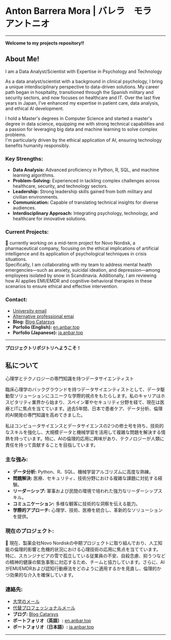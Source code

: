 # Anton Barrera Mora | バレラ　モラ　アントニオ
---
**Welcome to my projects repository!!**

## About Me! 
I am a Data Analyst/Scientist with Expertise in Psychology and Technology

As a data analyst/scientist with a background in clinical psychology, I bring a unique interdisciplinary perspective to data-driven solutions. My career path began in hospitality, transitioned through the Spanish military and security sectors, and now focuses on healthcare and IT. Over the last five years in Japan, I’ve enhanced my expertise in patient care, data analysis, and ethical AI development.

I hold a Master's degrees in Computer Science and started a master's degree in data science, equipping me with strong technical capabilities and a passion for leveraging big data and machine learning to solve complex problems.  
I'm particularly driven by the ethical application of AI, ensuring technology benefits humanity responsibly.

### Key Strengths:

- **Data Analysis:** Advanced proficiency in Python, R, SQL, and machine learning algorithms.
- **Problem-Solving:** Experienced in tackling complex challenges across healthcare, security, and technology sectors.
- **Leadership:** Strong leadership skills gained from both military and civilian environments.
- **Communication:** Capable of translating technical insights for diverse audiences.
- **Interdisciplinary Approach:** Integrating psychology, technology, and healthcare for innovative solutions.

### Current Projects:
🔭 currently working on a mid-term project for Novo Nordisk, a pharmaceutical company, focusing on the ethical implications of artificial intelligence and its application of psychological techniques in crisis situations.  
Specifically, I am collaborating with my team to address mental health emergencies—such as anxiety, suicidal ideation, and depression—among employees isolated by snow in Scandinavia. Additionally, I am reviewing how AI applies EMI/EMDR and cognitive-behavioral therapies in these scenarios to ensure ethical and effective intervention.

### Contact:
- [University email](abarreramora@uoc.edu)
- [Alternative professional emai](hi@anbar.top)
- **Blog:** [Blog Catarsys](https://blog.anbar.top)  
- **Porfolio (English):** [en.anbar.top](http://en.anbar.top)
- **Porfolio (Japanese):** [ja.anbar.top](http://ja.anbar.top)

------------------------------------------------

**プロジェクトリポジトリへようこそ！**

## 私について
心理学とテクノロジーの専門知識を持つデータサイエンティスト

臨床心理学のバックグラウンドを持つデータサイエンティストとして、データ駆動型ソリューションにユニークな学際的視点をもたらします。私のキャリアはホスピタリティ業界から始まり、スペイン軍やセキュリティ分野を経て、現在は医療とITに焦点を当てています。過去5年間、日本で患者ケア、データ分析、倫理的AI開発の専門知識を高めてきました。

私はコンピュータサイエンスとデータサイエンスの2つの修士号を持ち、技術的なスキルを強化し、大規模データと機械学習を活用して複雑な問題を解決する情熱を持っています。特に、AIの倫理的応用に興味があり、テクノロジーが人類に責任を持って貢献することを目指しています。

### 主な強み:

- **データ分析:** Python、R、SQL、機械学習アルゴリズムに高度な熟練。
- **問題解決:** 医療、セキュリティ、技術分野における複雑な課題に対処する経験。
- **リーダーシップ:** 軍事および民間の環境で培われた強力なリーダーシップスキル。
- **コミュニケーション:** 多様な観客に技術的な洞察を伝える能力。
- **学際的アプローチ:** 心理学、技術、医療を統合し、革新的なソリューションを提供。

### 現在のプロジェクト:
🔭 現在、製薬会社Novo Nordiskの中期プロジェクトに取り組んでおり、人工知能の倫理的影響と危機的状況における心理技術の応用に焦点を当てています。  
特に、スカンジナビアの雪で孤立している従業員の不安、自殺念慮、抑うつなどの精神的健康の緊急事態に対応するため、チームと協力しています。さらに、AIがEMI/EMDRおよび認知行動療法をどのように適用するかを見直し、倫理的かつ効果的な介入を確保しています。

### 連絡先:
- [大学のメール](abarreramora@uoc.edu)
- [代替プロフェッショナルメール](hi@anbar.top)
- **ブログ:** [Blog Catarsys](https://blog.anbar.top)  
- **ポートフォリオ（英語）:** [en.anbar.top](http://en.anbar.top)  
- **ポートフォリオ（日本語）:** [ja.anbar.top](http://ja.anbar.top)

---------------------------------------------------


<!--
**Kamaranis/Kamaranis** is a ✨ _special_ ✨ repository because its `README.md` (this file) appears on your GitHub profile.

Here are some ideas to get you started:

- 🔭 I’m currently working on ...
- 🌱 I’m currently learning ...
- 👯 I’m looking to collaborate on ...
- 🤔 I’m looking for help with ...
- 💬 Ask me about ...
- 📫 How to reach me: ...
- 😄 Pronouns: ...
- ⚡ Fun fact: ...
-->
